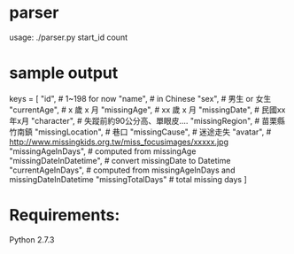 parser
======
usage: ./parser.py start_id count


sample output
======
keys = [
	"id",			# 1~198 for now
	"name",			# in Chinese
	"sex",			# 男生 or 女生
	"currentAge",	# x 歲 x 月 
	"missingAge",	# xx 歲 x 月
	"missingDate",	# 民國xx年x月
	"character",	# 失蹤前約90公分高、單眼皮....
	"missingRegion",	# 苗栗縣竹南鎮
	"missingLocation",	# 巷口
	"missingCause",		# 迷途走失
	"avatar", 			# http://www.missingkids.org.tw/miss_focusimages/xxxxx.jpg
	"missingAgeInDays", 		# computed from missingAge
	"missingDateInDatetime", 	# convert missingDate to Datetime
	"currentAgeInDays", 		# computed from missingAgeInDays and missingDateInDatetime
	"missingTotalDays" 			# total missing days
	]

Requirements:
======
Python 2.7.3
